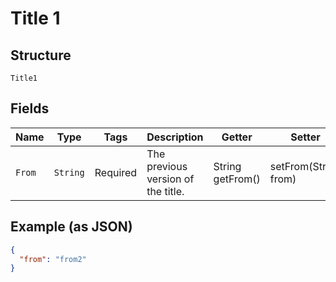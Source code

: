 
# Title 1

## Structure

`Title1`

## Fields

| Name | Type | Tags | Description | Getter | Setter |
|  --- | --- | --- | --- | --- | --- |
| `From` | `String` | Required | The previous version of the title. | String getFrom() | setFrom(String from) |

## Example (as JSON)

```json
{
  "from": "from2"
}
```

